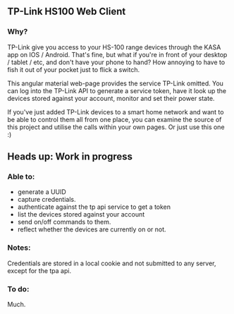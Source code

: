 ## TP-Link HS100 Web Client

### Why?

TP-Link give you access to your HS-100 range devices through the KASA app on IOS / Android. That's fine, but what if you're
in front of your desktop / tablet / etc, and don't have your phone to hand? How annoying to have to fish it out of your pocket
just to flick a switch. 

This angular material web-page provides the service TP-Link omitted. You can log into the TP-Link API to generate a service token,
have it look up the devices stored against your account, monitor and set their power state. 

If you've just added TP-Link devices to a smart home network and want to be able to control them all from one place, you can 
examine the source of this project and utilise the calls within your own pages. Or just use this one :)


## Heads up: Work in progress

### Able to:

 - generate a UUID
 - capture credentials.
 - authenticate against the tp api service to get a token
 - list the devices stored against your account
 - send on/off commands to them.
 - reflect whether the devices are currently on or not.
 
 
### Notes:

Credentials are stored in a local cookie and not submitted to any server, except for the tpa api.

### To do:

Much.

